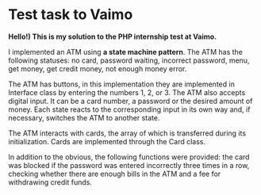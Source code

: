 # Test task to Vaimo

**Hello!) This is my solution to the PHP internship test at Vaimo.**

I implemented an ATM using **a state machine pattern**. The ATM has the following statuses: no card, password waiting, incorrect password, menu, get money, get credit money, not enough money error.

The ATM has buttons, in this implementation they are implemented in Interface class by entering the numbers 1, 2, or 3. The ATM also accepts digital input. It can be a card number, a password or the desired amount of money. Each state reacts to the corresponding input in its own way and, if necessary, switches the ATM to another state.

The ATM interacts with cards, the array of which is transferred during its initialization. Cards are implemented through the Card class.

In addition to the obvious, the following functions were provided: the card was blocked if the password was entered incorrectly three times in a row, checking whether there are enough bills in the ATM and a fee for withdrawing credit funds.
